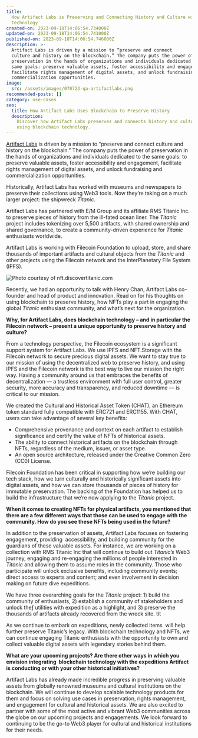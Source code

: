 ```yaml
---
title:
  How Artifact Labs is Preserving and Connecting History and Culture with Blockchain
  Technology
created-on: 2023-09-18T14:06:54.734000Z
updated-on: 2023-09-18T14:06:54.741000Z
published-on: 2023-09-18T14:06:54.746000Z
description: >-
  Artifact Labs is driven by a mission to “preserve and connect
  culture and history on the blockchain.” The company puts the power of
  preservation in the hands of organizations and individuals dedicated to the
  same goals: preserve valuable assets, foster accessibility and engagement,
  facilitate rights management of digital assets, and unlock fundraising and
  commercialization opportunities.
image:
  src: /assets/images/070723-qa-artifactlabs.png
recommended-posts: []
category: use-cases
seo:
  title: How Artifact Labs Uses Blockchain to Preserve History
  description:
    Discover how Artifact Labs preserves and connects history and culture
    using blockchain technology.
---
```


[Artifact Labs](https://www.artifactlabs.com/) is driven by a mission to “preserve and connect culture and history on the blockchain.” The company puts the power of preservation in the hands of organizations and individuals dedicated to the same goals: to preserve valuable assets, foster accessibility and engagement, facilitate rights management of digital assets, and unlock fundraising and commercialization opportunities.

Historically, Artifact Labs has worked with museums and newspapers to preserve their collections using Web3 tools. Now they’re taking on a much larger project: the shipwreck _Titanic_.

Artifact Labs has partnered with E/M Group and its affiliate RMS Titanic Inc. to preserve pieces of history from the ill-fated ocean liner. The _Titanic_ project includes tokenizing over 5,500 artifacts, with shared ownership and shared governance, to create a community-driven experience for _Titanic_ enthusiasts worldwide.

Artifact Labs is working with Filecoin Foundation to upload, store, and share thousands of important artifacts and cultural objects from the _Titanic_ and other projects using the Filecoin network and the InterPlanetary File System (IPFS).

![Photo courtesy of nft.discovertitanic.com ](/assets/images/image1.png)

Recently, we had an opportunity to talk with Henry Chan, Artifact Labs co-founder and head of product and innovation. Read on for his thoughts on using blockchain to preserve history, how NFTs play a part in engaging the global _Titanic_ enthusiast community, and what’s next for the organization.

**Why, for Artifact Labs, does blockchain technology – and in particular the Filecoin network – present a unique opportunity to preserve history and culture?**

From a technology perspective, the Filecoin ecosystem is a significant support system for Artifact Labs. We use IPFS and NFT.Storage with the Filecoin network to secure precious digital assets. We want to stay true to our mission of using the decentralized web to preserve history, and using IPFS and the Filecoin network is the best way to live our mission the right way. Having a community around us that embraces the benefits of decentralization — a trustless environment with full user control, greater security, more accuracy and transparency, and reduced downtime — is critical to our mission.

We created the Cultural and Historical Asset Token (CHAT), an Ethereum token standard fully compatible with ERC721 and ERC1155. With CHAT, users can take advantage of several key benefits:

- Comprehensive provenance and context on each artifact to establish significance and certify the value of NFTs of historical assets.
- The ability to connect historical artifacts on the blockchain through NFTs, regardless of the medium, issuer, or asset type.
- An open source architecture, released under the Creative Common Zero (CC0) License.

Filecoin Foundation has been critical in supporting how we’re building our tech stack, how we turn culturally and historically significant assets into digital assets, and how we can store thousands of pieces of history for immutable preservation. The backing of the Foundation has helped us to build the infrastructure that we’re now applying to the _Titanic_ project.

**When it comes to creating NFTs for physical artifacts, you mentioned that there are a few different ways that those can be used to engage with the community. How do you see these NFTs being used in the future?**

In addition to the preservation of assets, Artifact Labs focuses on fostering engagement, providing  accessibility, and building community for the guardians of these valuable assets. For instance, we are working on a collection with RMS Titanic Inc that will continue to build out _Titanic’s_ Web3 journey, engaging and re-engaging the millions of people interested in _Titanic_ and allowing them to assume roles in the community. Those who participate will unlock exclusive benefits, including community events; direct access to experts and content; and even involvement in decision making on future dive expeditions.

We have three overarching goals for the _Titanic_ project: 1) build the community of enthusiasts, 2) establish a community of stakeholders and unlock theƒ utilities with expedition as a highlight, and 3) preserve the thousands of artifacts already recovered from the wreck site. tit

As we continue to embark on expeditions, newly collected items  will help further preserve Titanic’s legacy. With blockchain technology and NFTs, we can continue engaging Titanic enthusiasts with the opportunity to own and collect valuable digital assets with legendary stories behind them.

**What are your upcoming projects? Are there other ways in which you envision integrating  blockchain technology with the expeditions Artifact is conducting or with your other historical initiatives?**

Artifact Labs has already made incredible progress in preserving valuable assets from globally renowned museums and cultural institutions on the blockchain. We will continue to develop scalable technology products for them and focus on solving use cases in preservation, rights management, and engagement for cultural and historical assets. We are also excited to partner with some of the most active and vibrant Web3 communities across the globe on our upcoming projects and engagements. We look forward to continuing to be the go-to Web3 player for cultural and historical institutions for their needs.
